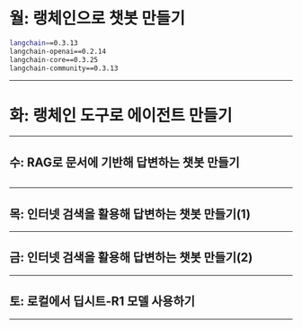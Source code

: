 # 월: 랭체인으로 챗봇 만들기
```bash
langchain==0.3.13
langchain-openai==0.2.14
langchain-core==0.3.25
langchain-community==0.3.13 
```
---
# 화: 랭체인 도구로 에이전트 만들기

---
## 수: RAG로 문서에 기반해 답변하는 챗봇 만들기
```bash

```
---
## 목: 인터넷 검색을 활용해 답변하는 챗봇 만들기(1)

---
## 금: 인터넷 검색을 활용해 답변하는 챗봇 만들기(2)

---
## 토: 로컬에서 딥시트-R1 모델 사용하기

---